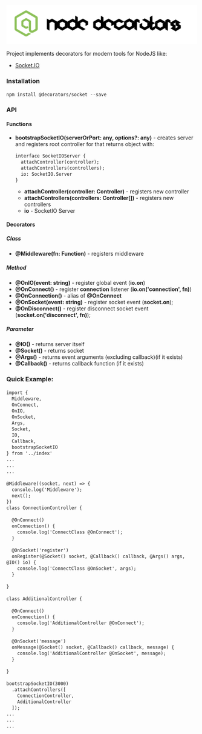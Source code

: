 ![Node Decorators](https://github.com/serhiisol/node-decorators/blob/master/decorators.png?raw=true)

Project implements decorators for modern tools for NodeJS like:
- [Socket.IO]

### Installation
```
npm install @decorators/socket --save
```
### API
#### Functions
* **bootstrapSocketIO(serverOrPort: any, options?: any)** - creates server and registers root controller for that
  returns object with:
  ```
  interface SocketIOServer {
    attachController(controller);
    attachControllers(controllers);
    io: SocketIO.Server
  }
  ```
  * **attachController(controller: Controller)** - registers new controller
  * **attachControllers(controllers: Controller[])** - registers new controllers
  * **io** - SocketIO Server
#### Decorators
##### Class
* **@Middleware(fn: Function)** - registers middleware
##### Method
* **@OnIO(event: string)** - register global event (**io.on**)
* **@OnConnect()** - register **connection** listener (**io.on('connection', fn)**)
* **@OnConnection()** - alias of **@OnConnect**
* **@OnSocket(event: string)** - register socket event (**socket.on**);
* **@OnDisconnect()** - register disconnect socket event (**socket.on('disconnect', fn)**);
##### Parameter
* **@IO()** - returns server itself
* **@Socket()** - returns socket
* **@Args()** - returns event arguments (excluding callback)(if it exists)
* **@Callback()** - returns callback function (if it exists)

### Quick Example:
```
import {
  Middleware,
  OnConnect,
  OnIO,
  OnSocket,
  Args,
  Socket,
  IO,
  Callback,
  bootstrapSocketIO
} from '../index'
...
...
...

@Middleware((socket, next) => {
  console.log('Middleware');
  next();
})
class ConnectionController {

  @OnConnect()
  onConnection() {
    console.log('ConnectClass @OnConnect');
  }

  @OnSocket('register')
  onRegister(@Socket() socket, @Callback() callback, @Args() args, @IO() io) {
    console.log('ConnectClass @OnSocket', args);
  }

}

class AdditionalController {

  @OnConnect()
  onConnection() {
    console.log('AdditionalController @OnConnect');
  }

  @OnSocket('message')
  onMessage(@Socket() socket, @Callback() callback, message) {
    console.log('AdditionalController @OnSocket', message);
  }

}

bootstrapSocketIO(3000)
  .attachControllers([
    ConnectionController,
    AdditionalController
  ]);
...
...
...
```




[Socket.IO]:http://socket.io/
